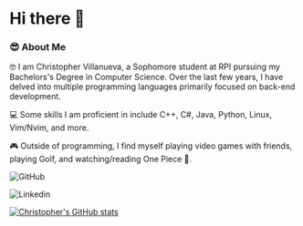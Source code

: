 # Hi there 👋


### 😎 About Me
🤓 I am Christopher Villanueva, a Sophomore student at RPI pursuing my Bachelors's Degree in Computer Science. Over the last few years, I have delved into multiple programming languages primarily focused on back-end development.

💻 Some skills I am proficient in include C++, C#, Java, Python, Linux, Vim/Nvim, and more.

🎮 Outside of programming, I find myself playing video games with friends, playing Golf, and watching/reading One Piece 👒.

![GitHub](https://img.shields.io/badge/GitHub-000000?style=for-the-badge&logo=GitHub&logoColor=white)


![Linkedin](https://img.shields.io/badge/LinkedIn-0077B5?style=for-the-badge&logo=linkedin&logoColor=white)


[![Christopher's GitHub stats](https://github-readme-stats.vercel.app/api?username=BoundlessFate)](https://github.com/anuraghazra/github-readme-stats)
